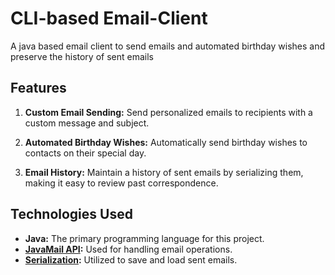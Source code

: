 # CLI-based Email-Client
A java based email client to send emails and automated birthday wishes and preserve the history of sent emails 

## Features

1. **Custom Email Sending:** Send personalized emails to recipients with a custom message and subject.

2. **Automated Birthday Wishes:** Automatically send birthday wishes to contacts on their special day.

3. **Email History:** Maintain a history of sent emails by serializing them, making it easy to review past correspondence.

## Technologies Used

- **Java:** The primary programming language for this project.
- **[JavaMail API](https://javaee.github.io/javamail/):** Used for handling email operations.
- **[Serialization](https://docs.oracle.com/javase/8/docs/technotes/guides/serialization/index.html):** Utilized to save and load sent emails.





